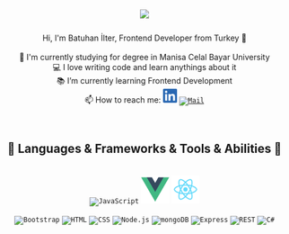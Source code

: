 <h1 align="center">
    <a href="https://git.io/typing-svg">
      <img src="https://readme-typing-svg.herokuapp.com/?lines=Hello,+There!+👋;I'm+Batuhan+İlter....;Nice+to+meet+you!&center=true&size=30">
    </a>
</h1>
  
<p align="center">
    Hi, I'm Batuhan İlter, Frontend Developer from Turkey 👋
    <br>
    <br>
    🔬 I'm currently studying for degree in Manisa Celal Bayar University
    <br>
    💻 I love writing code and learn anythings about it
    <br>
    📚 I’m currently learning Frontend Development
    <br>
    📫 How to reach me: 
    <code><a href="https://www.linkedin.com/in/batuhan-ilter/"><img height="25" src="https://raw.githubusercontent.com/PrinceCorwin/Useful-tech-icons/main/images/linkedin.png" alt="LinkedIn" title="LinkedIn" /></a></code>
    <code><a href="mailto: batuilter2002@gmail.com"><img href="mailto: batuilter2002@gmail.com" height="25" src="https://cdn-icons-png.flaticon.com/512/281/281769.png" alt="Mail" title="Mail" /></a></code>
</p>
  
<br/>
  
<h2 align="center">🔨 Languages & Frameworks & Tools & Abilities 🔨</h2>
<br>
<div align="center">
    <code><img height="50" src="https://user-images.githubusercontent.com/25181517/117447155-6a868a00-af3d-11eb-9cfe-245df15c9f3f.png" alt="JavaScript" title="JavaScript" /></code>
  <code><img height="50" src="https://raw.githubusercontent.com/github/explore/80688e429a7d4ef2fca1e82350fe8e3517d3494d/topics/vue/vue.png" alt="Vue.js" title="Vue.js" /></code>
  <code><img height="50" src="https://raw.githubusercontent.com/github/explore/80688e429a7d4ef2fca1e82350fe8e3517d3494d/topics/react/react.png" alt="React.js" title="React.js" /></code>
    
   <code><img height="50" src="https://user-images.githubusercontent.com/25181517/183898054-b3d693d4-dafb-4808-a509-bab54cf5de34.png" alt="Bootstrap" title="Bootstrap" /></code>
   <code><img height="50" src="https://user-images.githubusercontent.com/25181517/192158954-f88b5814-d510-4564-b285-dff7d6400dad.png" alt="HTML" title="HTML" /></code>
   <code><img height="50" src="https://user-images.githubusercontent.com/25181517/183898674-75a4a1b1-f960-4ea9-abcb-637170a00a75.png" alt="CSS" title="CSS" /></code>
   <code><img height="50" src="https://user-images.githubusercontent.com/25181517/183568594-85e280a7-0d7e-4d1a-9028-c8c2209e073c.png" alt="Node.js" title="Node.js" /></code>
   <code><img height="50" src="https://user-images.githubusercontent.com/25181517/182884177-d48a8579-2cd0-447a-b9a6-ffc7cb02560e.png" alt="mongoDB" title="mongoDB" /></code>
   <code><img height="50" src="https://user-images.githubusercontent.com/25181517/183859966-a3462d8d-1bc7-4880-b353-e2cbed900ed6.png" alt="Express" title="Express" /></code>
  <code><img height="50" src="https://user-images.githubusercontent.com/25181517/192107858-fe19f043-c502-4009-8c47-476fc89718ad.png" alt="REST" title="REST" /></code>
  <code><img height="50" src="https://user-images.githubusercontent.com/25181517/121405384-444d7300-c95d-11eb-959f-913020d3bf90.png" alt="C#" title="C#" /></code>
</div>
  
  
  
